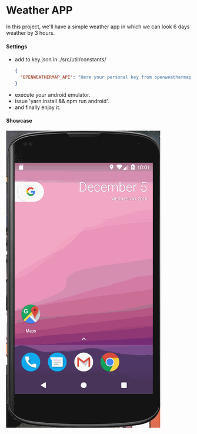 # Weather APP
In this project, we'll have a simple weather app in which we can look 6 days weather by 3 hours.

#### Settings 
* add to key.json in ./src/util/constants/
    ``` json
    {
      "OPENWEATHERMAP_API": "Here your personal key from openweathermap.org"
    }
    ```
* execute your android emulator.
* issue 'yarn install && npm run android'.
* and finally enjoy it.

#### Showcase
![React App](https://raw.githubusercontent.com/xcerox/weather_app/master/showroom/presentation.gif)